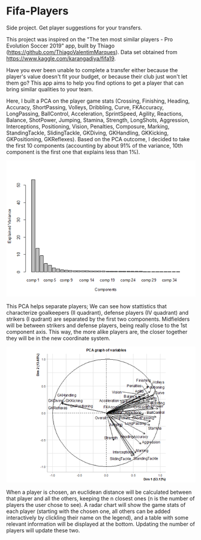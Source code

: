 # Fifa-Players
Side project.  Get player suggestions for your transfers.

This project was inspired on the "The ten most similar players - Pro Evolution Soccer 2019" app, built by Thiago (https://github.com/ThiagoValentimMarques).  Data set obtained from https://www.kaggle.com/karangadiya/fifa19.

Have you ever been unable to complete a transfer either because the player's value doesn't fit your budget, or because their club just won't let them go?  This app aims to help you find options to get a player that can bring similar qualities to your team.

Here, I built a PCA on the player game stats (Crossing, Finishing, Heading, Accuracy, ShortPassing, Volleys, Dribbling, Curve, FKAccuracy, LongPassing, BallControl, Acceleration, SprintSpeed, Agility, Reactions, Balance, ShotPower, Jumping, Stamina, Strength, LongShots, Aggression, Interceptions, Positioning, Vision, Penalties, Composure, Marking, StandingTackle, SlidingTackle, GKDiving, GKHandling, GKKicking, GKPositioning, GKReflexes).  Based on the PCA outcome, I decided to take the first 10 components (accounting by about 91% of the variance, 10th component is the first one that explains less than 1%).  

![Components](/www/Components.png)

This PCA helps separate players; We can see how stattistics that characterize goalkeepers (II quadrant), defense players (IV quadrant) and strikers (I qudrant) are separated by the first two components.  Midfielders will be between strikers and defense players, being really close to the 1st component axis.  This way, the more alike players are, the closer together they will be in the new coordinate system.

![PCAVars](/www/PCAVars.png)

When a player is chosen, an euclidean distance will be calculated between that player and all the others, keeping the n closest ones (n is the number of players the user chose to see).  A radar chart will show the game stats of each player (starting with the chosen one, all others can be added interactively by clickling their name on the legend), and a table with some relevant information will be displayed at the bottom.  Updating the number of players will update these two.
